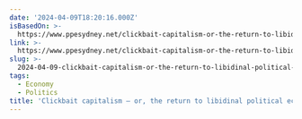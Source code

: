 ```yaml
---
date: '2024-04-09T18:20:16.000Z'
isBasedOn: >-
  https://www.ppesydney.net/clickbait-capitalism-or-the-return-to-libidinal-political-economy/
link: >-
  https://www.ppesydney.net/clickbait-capitalism-or-the-return-to-libidinal-political-economy/
slug: >-
  2024-04-09-clickbait-capitalism-or-the-return-to-libidinal-political-economy-prog
tags:
  - Economy
  - Politics
title: 'Clickbait capitalism – or, the return to libidinal political economy - Prog'
---
```


